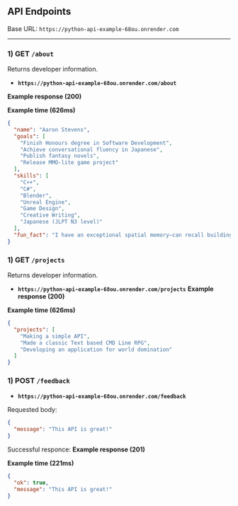 ## API Endpoints

Base URL: `https://python-api-example-68ou.onrender.com`

---

### 1) GET `/about`
Returns developer information.

- **`https://python-api-example-68ou.onrender.com/about`**

**Example response (200)**

**Example time (626ms)**
```json
{
  "name": "Aaron Stevens",
  "goals": [
    "Finish Honours degree in Software Development",
    "Achieve conversational fluency in Japanese",
    "Publish fantasy novels",
    "Release MMO-lite game project"
  ],
  "skills": [
    "C++",
    "C#",
    "Blender",
    "Unreal Engine",
    "Game Design",
    "Creative Writing",
    "Japanese (JLPT N3 level)"
  ],
  "fun_fact": "I have an exceptional spatial memory—can recall building layouts years later."
}

```

### 1) GET `/projects`
Returns developer information.

- **`https://python-api-example-68ou.onrender.com/projects`**
**Example response (200)**

**Example time (626ms)**
```json
{
  "projects": [
    "Making a simple API",
    "Made a classic Text based CMD Line RPG",
    "Developing an application for world domination"
  ]
}

```

### 1) POST `/feedback`

- **`https://python-api-example-68ou.onrender.com/feedback`**

Requested body:
```json
{
  "message": "This API is great!"
}
```
Successful responce:
**Example response (201)**

**Example time (221ms)**
```json
{
  "ok": true,
  "message": "This API is great!"
}
```


